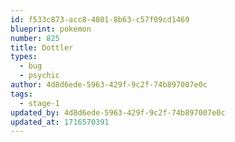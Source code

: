 ```yaml
---
id: f533c873-acc8-4801-8b63-c57f09cd1469
blueprint: pokemon
number: 825
title: Dottler
types:
  - bug
  - psychic
author: 4d8d6ede-5963-429f-9c2f-74b897007e0c
tags:
  - stage-1
updated_by: 4d8d6ede-5963-429f-9c2f-74b897007e0c
updated_at: 1716570391
---
```

